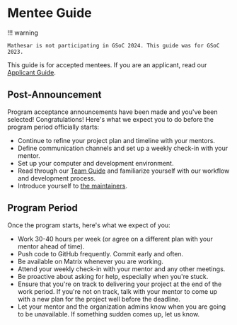 # Mentee Guide

!!! warning

    Mathesar is not participating in GSoC 2024. This guide was for GSoC 2023.

This guide is for accepted mentees. If you are an applicant, read our [Applicant Guide](/community/mentoring/applicant-guide).

## Post-Announcement

Program acceptance announcements have been made and you've been selected! Congratulations! Here's what we expect you to do before the program period officially starts:

- Continue to refine your project plan and timeline with your mentors.
- Define communication channels and set up a weekly check-in with your mentor.
- Set up your computer and development environment.
- Read through our [Team Guide](/team/guide) and familiarize yourself with our workflow and development process.
- Introduce yourself to [the maintainers](/team/members).

## Program Period

Once the program starts, here's what we expect of you:

- Work 30-40 hours per week (or agree on a different plan with your mentor ahead of time).
- Push code to GitHub frequently. Commit early and often.
- Be available on Matrix whenever you are working.
- Attend your weekly check-in with your mentor and any other meetings.
- Be proactive about asking for help, especially when you're stuck.
- Ensure that you're on track to delivering your project at the end of the work period. If you're not on track, talk with your mentor to come up with a new plan for the project well before the deadline.
-  Let your mentor and the organization admins know when you are going to be unavailable. If something sudden comes up, let us know.
